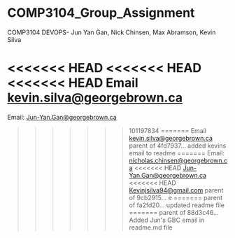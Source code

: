 # COMP3104_Group_Assignment
COMP3104 DEVOPS- Jun Yan Gan, Nick Chinsen, Max Abramson, Kevin Silva

<<<<<<< HEAD
<<<<<<< HEAD
<<<<<<< HEAD
Email  kevin.silva@georgebrown.ca
=======

Email: Jun-Yan.Gan@georgebrown.ca
>>>>>>> 101197834
=======
Email kevin.silva@georgebrown.ca
>>>>>>> parent of 4fd7937... added kevins email to readme
=======
Email: nicholas.chinsen@georgebrown.ca
<<<<<<< HEAD
       Jun-Yan.Gan@georgebrown.ca
<<<<<<< HEAD
	Kevinjsilva94@gmail.com
>>>>>>> parent of 9cb2915... e
=======
>>>>>>> parent of fa2fd20... updated readme file
=======
>>>>>>> parent of 88d3c46... Added Jun's GBC email in readme.md file
